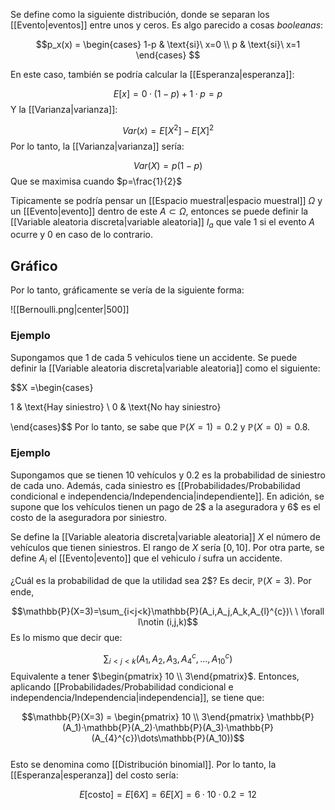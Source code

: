 
Se define como la siguiente distribución, donde se separan los [[Evento|eventos]] entre unos y ceros. Es algo parecido a cosas *booleanas*: 

$$p_x(x) = \begin{cases}
1-p & \text{si}\ x=0 \\ 
p & \text{si}\ x=1 \end{cases} $$ 

En este caso, también se podría calcular la [[Esperanza|esperanza]]:

$$E[x] = 0 · (1-p) + 1 · p = p$$ 
Y la [[Varianza|varianza]]:

$$Var(x) = E[X^2]-E[X]^2$$ 
Por lo tanto, la [[Varianza|varianza]] sería: 

$$Var(X) = p(1-p)$$ 
Que se maximisa cuando $p=\frac{1}{2}$ 

Tipicamente se podría pensar un [[Espacio muestral|espacio muestral]] $\Omega$ y un [[Evento|evento]] dentro de este $A\subset\Omega$, entonces se puede definir la [[Variable aleatoria discreta|variable aleatoria]] $I_a$ que vale $1$ si el evento $A$ ocurre y $0$ en caso de lo contrario. 

## Gráfico 

Por lo tanto, gráficamente se vería de la siguiente forma: 

![[Bernoulli.png|center|500]]



### Ejemplo

Supongamos que 1 de cada 5 vehiculos tiene un accidente. Se puede definir la [[Variable aleatoria discreta|variable aleatoria]] como el siguiente: 

$$X =\begin{cases} 

1 & \text{Hay siniestro} \\ 
0 & \text{No hay siniestro}

\end{cases}$$ 
Por lo tanto, se sabe que $\mathbb{P}(X=1) = 0.2$ y $\mathbb{P}(X=0) = 0.8$.  

### Ejemplo 

Supongamos que se tienen 10 vehículos y $0.2$ es la probabilidad de siniestro de cada uno. Además, cada siniestro es [[Probabilidades/Probabilidad condicional e independencia/Independencia|independiente]]. En adición, se supone que los vehículos tienen un pago de $2\$$ a la aseguradora y $6\$$ es el costo de la aseguradora por siniestro. 

Se define la [[Variable aleatoria discreta|variable aleatoria]] $X$ el número de vehículos que tienen siniestros. El rango de $X$ sería $[0,10]$. Por otra parte, se define $A_i$ el [[Evento|evento]] que el vehiculo $i$ sufra un accidente.   

¿Cuál es la probabilidad de que la utilidad sea $2\$$? Es decir, $\mathbb{P}(X=3)$. Por ende, 

$$\mathbb{P}(X=3)=\sum_{i<j<k}\mathbb{P}(A_i,A_j,A_k,A_{l}^{c})\ \ \forall l\notin (i,j,k)$$ 
Es lo mismo que decir que: 

$$\sum_{i<j<k}(A_1,A_2,A_3,A_{4}^{c},\dots,A_{10}^{c})$$ 
Equivalente a tener $\begin{pmatrix} 10 \\ 3\end{pmatrix}$. Entonces, aplicando [[Probabilidades/Probabilidad condicional e independencia/Independencia|independencia]], se tiene que: 

$$\mathbb{P}(X=3) = \begin{pmatrix} 10 \\ 3\end{pmatrix} \mathbb{P}(A_1)·\mathbb{P}(A_2)·\mathbb{P}(A_3)·\mathbb{P}(A_{4}^{c})\dots\mathbb{P}(A_10))$$     
Esto se denomina como [[Distribución binomial]]. Por lo tanto, la [[Esperanza|esperanza]] del costo sería: 

$$E[\text{costo}] = E[6X] = 6E[X] = 6 · 10 · 0.2 = 12$$ 
